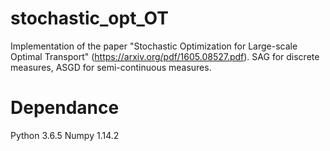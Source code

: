 # stochastic_opt_OT
Implementation of the paper "Stochastic Optimization for Large-scale Optimal Transport" (https://arxiv.org/pdf/1605.08527.pdf). SAG for discrete measures, ASGD for semi-continuous measures.

# Dependance
Python 3.6.5
Numpy 1.14.2
